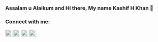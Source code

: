 ### Assalam u Alaikum and Hi there, My name Kashif H Khan 👋

### Connect with me:

[<img align="left" alt="kashifhk123 | Twitter" width="22px" src="https://cdn.jsdelivr.net/npm/simple-icons@v3/icons/twitter.svg" />][twitter]
[<img align="left" alt="kashifhk123 | LinkedIn" width="22px" src="https://cdn.jsdelivr.net/npm/simple-icons@v3/icons/linkedin.svg" />][linkedin]
<!--[<img align="left" alt="kashifhk123 | Instagram" width="22px" src="https://cdn.jsdelivr.net/npm/simple-icons@v3/icons/instagram.svg" />][instagram]-->
[<img align="left" alt="kashifhk123 | Facebook" width="22px" src="https://cdn.jsdelivr.net/npm/simple-icons@v3/icons/facebook.svg" />][facebook]
[<img align="left" alt="kashifhk123 | Gmail" width="22px" src="https://cdn.jsdelivr.net/npm/simple-icons@v3/icons/gmail.svg" />][gmail]

[twitter]: https://twitter.com/kashifhk123
<!--[instagram]: https://www.instagram.com/kashifhk123/-->
[linkedin]: https://www.linkedin.com/in/kashifhk123/
[facebook]: https://www.facebook.com/kashifhk123/
[gmail]:mailto:kashifhk123@gmail.com
[github]: https://github.com/kashifhk123


<!--
**KashifHK123/KashifHK123** is a ✨ _special_ ✨ repository because its `README.md` (this file) appears on your GitHub profile.

Here are some ideas to get you started:

- 🔭 I’m currently working on ...
- 🌱 I’m currently learning ...
- 👯 I’m looking to collaborate on ...
- 🤔 I’m looking for help with ...
- 💬 Ask me about ...
- 📫 How to reach me: ...
- 😄 Pronouns: ...
- ⚡ Fun fact: ...
-->
